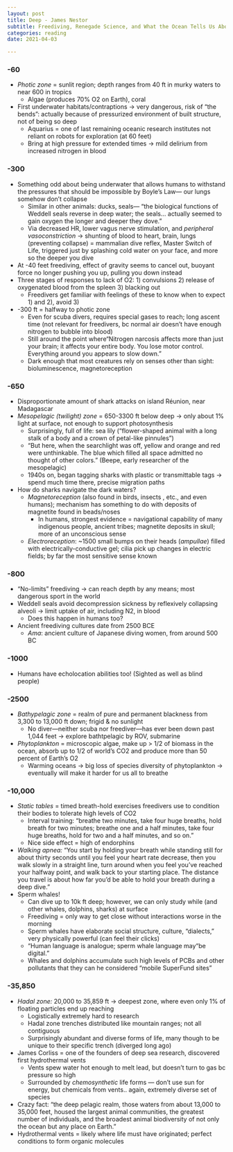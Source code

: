 ```yaml
---
layout: post
title: Deep - James Nestor
subtitle: Freediving, Renegade Science, and What the Ocean Tells Us About Ourselves
categories: reading
date: 2021-04-03

---
```


### -60

- *Photic zone* = sunlit region; depth ranges from 40 ft in murky waters to near 600 in tropics
    - Algae (produces 70% O2 on Earth), coral
- First underwater habitats/contraptions → very dangerous, risk of “the bends”: actually because of pressurized environment of built structure, not of being so deep
    - Aquarius = one of last remaining oceanic research institutes not reliant on robots for exploration (at 60 feet)
    - Bring at high pressure for extended times → mild delirium from increased nitrogen in blood

### -300

- Something odd about being underwater that allows humans to withstand the pressures that should be impossible by Boyle’s Law— our lungs somehow don’t collapse
    - Similar in other animals: ducks, seals— “the biological functions of Weddell seals reverse in deep water; the seals... actually seemed to gain oxygen the longer and deeper they dove.”
    - Via decreased HR, lower vagus nerve stimulation, and *peripheral vasoconstriction* → shunting of blood to heart, brain, lungs (preventing collapse) = mammalian dive reflex, Master Switch of Life, triggered just by splashing cold water on your face, and more so the deeper you dive
- At -40 feet freediving, effect of gravity seems to cancel out, buoyant force no longer pushing you up, pulling you down instead
- Three stages of responses to lack of O2: 1) convulsions 2) release of oxygenated blood from the spleen 3) blacking out
    - Freedivers get familiar with feelings of these to know when to expect 1) and 2), avoid 3)
- -300 ft = halfway to photic zone
    - Even for scuba divers, requires special gases to reach; long ascent time (not relevant for freedivers, bc normal air doesn’t have enough nitrogen to bubble into blood)
    - Still around the point where“Nitrogen narcosis affects more than just your brain; it affects your entire body. You lose motor control. Everything around you appears to slow down.”
    - Dark enough that most creatures rely on senses other than sight: bioluminescence, magnetoreception

### -650

- Disproportionate amount of shark attacks on island Réunion, near Madagascar
- *Mesopelagic (twilight) zone* = 650-3300 ft below deep → only about 1% light at surface, not enough to support photosynthesis
    - Surprisingly, full of life: sea lily (“flower-shaped animal with a long stalk of a body and a crown of petal-like pinnules”)
    - “But here, when the searchlight was off, yellow and orange and red were unthinkable. The blue which filled all space admitted no thought of other colors.” (Beepe, early researcher of the mesopelagic)
    - 1940s on, began tagging sharks with plastic or transmittable tags → spend much time there, precise migration paths
- How do sharks navigate the dark waters?
    - *Magnetoreception* (also found in birds, insects , etc., and even humans); mechanism has something to do with deposits of magnetite found in beads/noses
        - In humans, strongest evidence = navigational capability of many indigenous people, ancient tribes; magnetite deposits in skull; more of an unconscious sense
    - *Electroreception*: ~1500 small bumps on their heads (*ampullae*) filled with electrically-conductive gel; cilia pick up changes in electric fields; by far the most sensitive sense known

### -800

- “No-limits” freediving → can reach depth by any means; most dangerous sport in the world
- Weddell seals avoid decompression sickness by reflexively collapsing alveoli → limit uptake of air, including N2, in blood
    - Does this happen in humans too?
- Ancient freediving cultures date from 2500 BCE
    - *Ama*: ancient culture of Japanese diving women, from around 500 BC

### -1000

- Humans have echolocation abilities too! (Sighted as well as blind people)

### -2500

- *Bathypelagic zone* = realm of pure and permanent blackness from 3,300 to 13,000 ft down; frigid & no sunlight
    - No diver—neither scuba nor freediver—has ever been down past 1,044 feet → explore bathtpelagic by ROV, submarine
- *Phytoplankton* = microscopic algae, make up > 1/2 of biomass in the ocean, absorb up to 1/2 of world’s CO2 and produce more than 50 percent of Earth’s O2
    - Warming oceans → big loss of species diversity of phytoplankton → eventually will make it harder for us all to breathe

### -10,000

- *Static tables* = timed breath-hold exercises freedivers use to condition their bodies to tolerate high levels of CO2
    - Interval training: “breathe two minutes, take four huge breaths, hold breath for two minutes; breathe one and a half minutes, take four huge breaths, hold for two and a half minutes, and so on.”
    - Nice side effect = high of endorphins
- *Walking apnea:* “You start by holding your breath while standing still for about thirty seconds until you feel your heart rate decrease, then you walk slowly in a straight line, turn around when you feel you’ve reached your halfway point, and walk back to your starting place. The distance you travel is about how far you’d be able to hold your breath during a deep dive.”
- Sperm whales!
    - Can dive up to 10k ft deep; however, we can only study while (and other whales, dolphins, sharks) at surface
    - Freediving = only way to get close without interactions worse in the morning
    - Sperm whales have elaborate social structure, culture, “dialects,” very physically powerful (can feel their clicks)
    - “Human language is analogue; sperm whale language may“be digital.”
    - Whales and dolphins accumulate such high levels of PCBs and other pollutants that they can he considered “mobile SuperFund sites”

### -35,850

- *Hadal zone:* 20,000 to 35,859 ft → deepest zone, where even only 1% of floating particles end up reaching
    - Logistically extremely hard to research
    - Hadal zone trenches distributed like mountain ranges; not all contiguous
    - Surprisingly abundant and diverse forms of life, many though to be unique to their specific trench (diverged long ago)
- James Corliss = one of the founders of deep sea research, discovered first hydrothermal vents
    - Vents spew water hot enough to melt lead, but doesn’t turn to gas bc pressure so high
    - Surrounded by *chemosynthetic* life forms — don’t use sun for energy, but chemicals from vents.. again, extremely diverse set of species
- Crazy fact: “the deep pelagic realm, those waters from about 13,000 to 35,000 feet, housed the largest animal communities, the greatest number of individuals, and the broadest animal biodiversity of not only the ocean but any place on Earth.”
- Hydrothermal vents = likely where life must have originated; perfect conditions to form organic molecules
